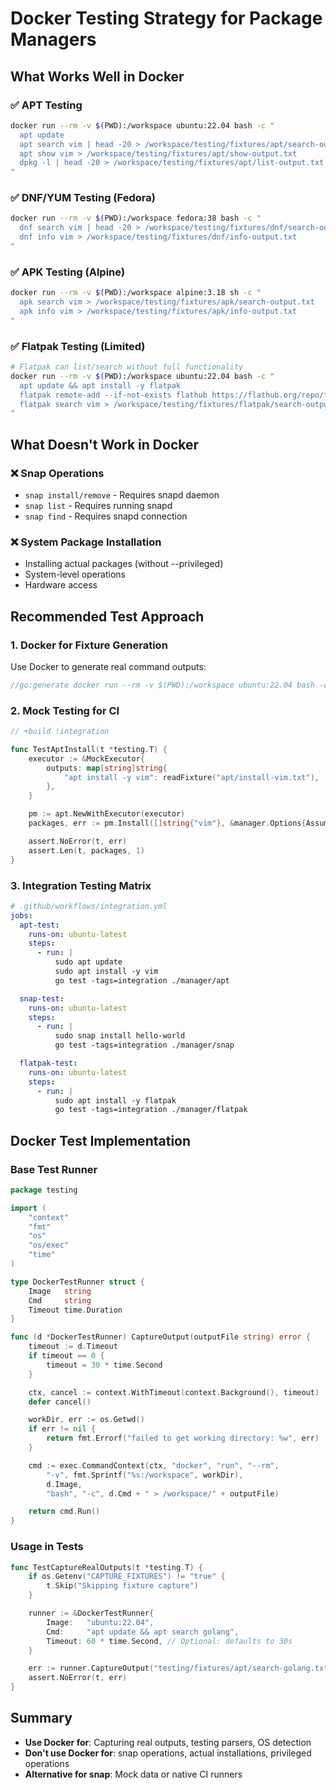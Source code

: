 # Docker Testing Strategy for Package Managers

## What Works Well in Docker

### ✅ APT Testing
```bash
docker run --rm -v $(PWD):/workspace ubuntu:22.04 bash -c "
  apt update
  apt search vim | head -20 > /workspace/testing/fixtures/apt/search-output.txt
  apt show vim > /workspace/testing/fixtures/apt/show-output.txt
  dpkg -l | head -20 > /workspace/testing/fixtures/apt/list-output.txt
"
```

### ✅ DNF/YUM Testing (Fedora)
```bash
docker run --rm -v $(PWD):/workspace fedora:38 bash -c "
  dnf search vim | head -20 > /workspace/testing/fixtures/dnf/search-output.txt
  dnf info vim > /workspace/testing/fixtures/dnf/info-output.txt
"
```

### ✅ APK Testing (Alpine)
```bash
docker run --rm -v $(PWD):/workspace alpine:3.18 sh -c "
  apk search vim > /workspace/testing/fixtures/apk/search-output.txt
  apk info vim > /workspace/testing/fixtures/apk/info-output.txt
"
```

### ✅ Flatpak Testing (Limited)
```bash
# Flatpak can list/search without full functionality
docker run --rm -v $(PWD):/workspace ubuntu:22.04 bash -c "
  apt update && apt install -y flatpak
  flatpak remote-add --if-not-exists flathub https://flathub.org/repo/flathub.flatpakrepo
  flatpak search vim > /workspace/testing/fixtures/flatpak/search-output.txt || true
"
```

## What Doesn't Work in Docker

### ❌ Snap Operations
- `snap install/remove` - Requires snapd daemon
- `snap list` - Requires running snapd
- `snap find` - Requires snapd connection

### ❌ System Package Installation
- Installing actual packages (without --privileged)
- System-level operations
- Hardware access

## Recommended Test Approach

### 1. **Docker for Fixture Generation**
Use Docker to generate real command outputs:

```go
//go:generate docker run --rm -v $(PWD):/workspace ubuntu:22.04 bash -c "apt update && apt search vim > /workspace/testing/fixtures/apt/search-vim.txt"
```

### 2. **Mock Testing for CI**
```go
// +build !integration

func TestAptInstall(t *testing.T) {
    executor := &MockExecutor{
        outputs: map[string]string{
            "apt install -y vim": readFixture("apt/install-vim.txt"),
        },
    }

    pm := apt.NewWithExecutor(executor)
    packages, err := pm.Install([]string{"vim"}, &manager.Options{AssumeYes: true})

    assert.NoError(t, err)
    assert.Len(t, packages, 1)
}
```

### 3. **Integration Testing Matrix**
```yaml
# .github/workflows/integration.yml
jobs:
  apt-test:
    runs-on: ubuntu-latest
    steps:
      - run: |
          sudo apt update
          sudo apt install -y vim
          go test -tags=integration ./manager/apt

  snap-test:
    runs-on: ubuntu-latest
    steps:
      - run: |
          sudo snap install hello-world
          go test -tags=integration ./manager/snap

  flatpak-test:
    runs-on: ubuntu-latest
    steps:
      - run: |
          sudo apt install -y flatpak
          go test -tags=integration ./manager/flatpak
```

## Docker Test Implementation

### Base Test Runner
```go
package testing

import (
    "context"
    "fmt"
    "os"
    "os/exec"
    "time"
)

type DockerTestRunner struct {
    Image   string
    Cmd     string
    Timeout time.Duration
}

func (d *DockerTestRunner) CaptureOutput(outputFile string) error {
    timeout := d.Timeout
    if timeout == 0 {
        timeout = 30 * time.Second
    }

    ctx, cancel := context.WithTimeout(context.Background(), timeout)
    defer cancel()

    workDir, err := os.Getwd()
    if err != nil {
        return fmt.Errorf("failed to get working directory: %w", err)
    }

    cmd := exec.CommandContext(ctx, "docker", "run", "--rm",
        "-v", fmt.Sprintf("%s:/workspace", workDir),
        d.Image,
        "bash", "-c", d.Cmd + " > /workspace/" + outputFile)

    return cmd.Run()
}
```

### Usage in Tests
```go
func TestCaptureRealOutputs(t *testing.T) {
    if os.Getenv("CAPTURE_FIXTURES") != "true" {
        t.Skip("Skipping fixture capture")
    }

    runner := &DockerTestRunner{
        Image:   "ubuntu:22.04",
        Cmd:     "apt update && apt search golang",
        Timeout: 60 * time.Second, // Optional: defaults to 30s
    }

    err := runner.CaptureOutput("testing/fixtures/apt/search-golang.txt")
    assert.NoError(t, err)
}
```

## Summary

- **Use Docker for**: Capturing real outputs, testing parsers, OS detection
- **Don't use Docker for**: snap operations, actual installations, privileged operations
- **Alternative for snap**: Mock data or native CI runners

